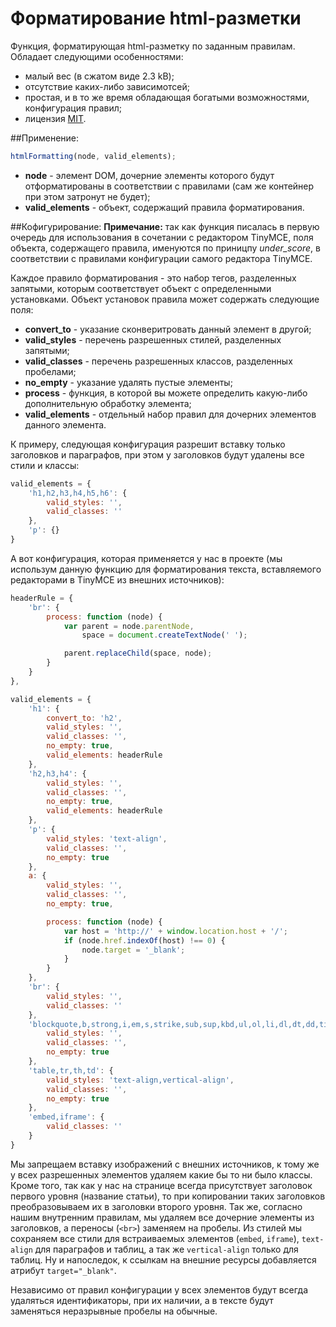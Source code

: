 # Форматирование html-разметки
Функция, форматирующая html-разметку по заданным правилам. Обладает следующими особенностями:
* малый вес (в сжатом виде 2.3 kB);
* отсутствие каких-либо зависимотсей;
* простая, и в то же время обладающая богатыми возможностями, конфигурация правил;
* лицензия [MIT](LICENSE).

##Применение:
```javascript
htmlFormatting(node, valid_elements);
```
* **node** - элемент DOM, дочерние элементы которого будут отформатированы в соответствии с правилами (сам же контейнер при этом затронут не будет);
* **valid_elements** - объект, содержащий правила форматирования.
 
##Кофигурирование:
**Примечание:** так как функция писалась в первую очередь для использования в сочетании с редактором TinyMCE, поля объекта, содержащего правила, именуются по приницпу *under_score*, в соответствии с правилами конфигурации самого редактора TinyMCE.

Каждое правило форматирования - это набор тегов, разделенных запятыми, которым соответствует объект с определенными установками. Объект установок правила может содержать следующие поля:

* **convert_to** - указание сконверитровать данный элемент в другой;
* **valid_styles** - перечень разрешенных стилей, разделенных запятыми;
* **valid_classes** - перечень разрешенных классов, разделенных пробелами;
* **no_empty** - указание удалять пустые элементы;
* **process** - функция, в которой вы можете определить какую-либо дополнительную обработку элемента;
* **valid_elements** - отдельный набор правил для дочерних элементов данного элемента.
 
К примеру, следующая конфигурация разрешит вставку только заголовков и параграфов, при этом у заголовков будут удалены все стили и классы:
```javascript
valid_elements = {
    'h1,h2,h3,h4,h5,h6': {
        valid_styles: '',
        valid_classes: ''
    },
    'p': {}
}
```

А вот конфигурация, которая применяется у нас в проекте (мы использум данную функцию для форматирования текста, вставляемого редакторами в TinyMCE из внешних источников):
```javascript
headerRule = {
    'br': {
        process: function (node) {
            var parent = node.parentNode,
                space = document.createTextNode(' ');

            parent.replaceChild(space, node);
        }
    }
},

valid_elements = {
    'h1': {
        convert_to: 'h2',
        valid_styles: '',
        valid_classes: '',
        no_empty: true,
        valid_elements: headerRule
    },
    'h2,h3,h4': {
        valid_styles: '',
        valid_classes: '',
        no_empty: true,
        valid_elements: headerRule
    },
    'p': {
        valid_styles: 'text-align',
        valid_classes: '',
        no_empty: true
    },
    a: {
        valid_styles: '',
        valid_classes: '',
        no_empty: true,

        process: function (node) {
            var host = 'http://' + window.location.host + '/';
            if (node.href.indexOf(host) !== 0) {
                node.target = '_blank';
            }
        }
    },
    'br': {
        valid_styles: '',
        valid_classes: ''
    },
    'blockquote,b,strong,i,em,s,strike,sub,sup,kbd,ul,ol,li,dl,dt,dd,time,address,thead,tbody,tfoot': {
        valid_styles: '',
        valid_classes: '',
        no_empty: true
    },
    'table,tr,th,td': {
        valid_styles: 'text-align,vertical-align',
        valid_classes: '',
        no_empty: true
    },
    'embed,iframe': {
        valid_classes: ''
    }
}
```

Мы запрещаем вставку изображений с внешних источников, к тому же у всех разрешенных элементов удаляем какие бы то ни было
классы. Кроме того, так как у нас на странице всегда присутствует заголовок первого уровня (название статьи), то при
копировании таких заголовков преобразовываем их в заголовки второго уровня. Так же, согласно нашим внутренним правилам, мы
удаляем все дочерние элементы из заголовков, а переносы (`<br>`) заменяем на пробелы. Из стилей мы сохраняем все стили для
встраиваемых элементов (`embed`, `iframe`), `text-align` для параграфов и таблиц, а так же `vertical-align` только для таблиц.
Ну и напоследок, к ссылкам на внешние ресурсы добавляется атрибут `target="_blank"`.

Независимо от правил конфигурации у всех элементов будут всегда удаляться идентификаторы, при их наличии, а в тексте будут заменяться неразрывные пробелы на обычные.
